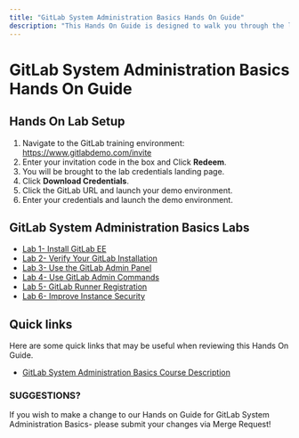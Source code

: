 ```yaml
---
title: "GitLab System Administration Basics Hands On Guide"
description: "This Hands On Guide is designed to walk you through the lab exercises used in the GitLab System Administration Basics course."
---
```


# GitLab System Administration Basics Hands On Guide


## Hands On Lab Setup

1. Navigate to the GitLab training environment: <https://www.gitlabdemo.com/invite>
2. Enter your invitation code in the box and Click **Redeem**.
3. You will be brought to the lab credentials landing page.
4. Click **Download Credentials**.
5. Click the GitLab URL and launch your demo environment.
6. Enter your credentials and launch the demo environment.

## GitLab System Administration Basics Labs
- [Lab 1- Install GitLab EE](https://about.gitlab.com/handbook/customer-success/professional-services-engineering/education-services/sysadminbasicshandson1.html)
- [Lab 2- Verify Your GitLab Installation](https://about.gitlab.com/handbook/customer-success/professional-services-engineering/education-services/sysadminbasicshandson2.html)
- [Lab 3- Use the GitLab Admin Panel](https://about.gitlab.com/handbook/customer-success/professional-services-engineering/education-services/sysadminbasicshandson3.html)
- [Lab 4- Use GitLab Admin Commands](https://about.gitlab.com/handbook/customer-success/professional-services-engineering/education-services/sysadminbasicshandson4.html)
- [Lab 5- GitLab Runner Registration](https://about.gitlab.com/handbook/customer-success/professional-services-engineering/education-services/sysadminbasicshandson5.html)
- [Lab 6- Improve Instance Security](https://about.gitlab.com/handbook/customer-success/professional-services-engineering/education-services/sysadminbasicshandson6.html)

## Quick links

Here are some quick links that may be useful when reviewing this Hands On Guide.

- [GitLab System Administration Basics Course Description](https://about.gitlab.com/services/education/admin/)

### SUGGESTIONS?

If you wish to make a change to our Hands on Guide for GitLab System Administration Basics- please submit your changes via Merge Request!

